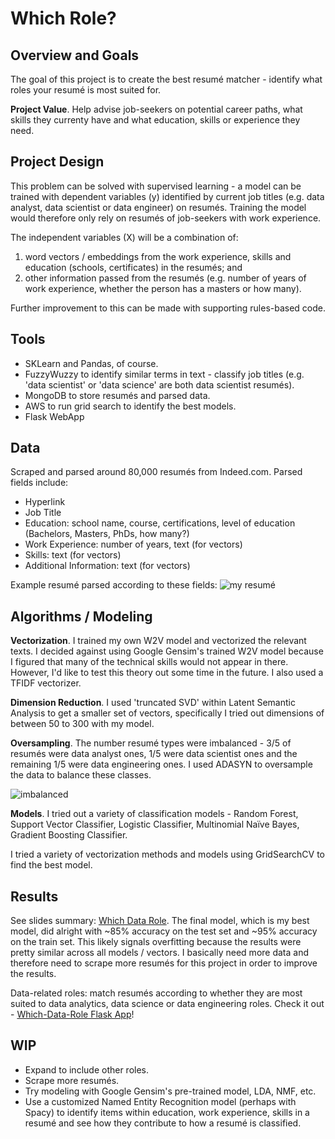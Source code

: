 # Which Role?

## Overview and Goals
The goal of this project is to create the best resumé matcher - identify what roles your resumé is most suited for.

**Project Value**. Help advise job-seekers on potential career paths, what skills they currenty have and what education, skills or experience they need.

## Project Design
This problem can be solved with supervised learning - a model can be trained with dependent variables (y) identified by current job titles (e.g. data analyst, data scientist or data engineer) on resumés. Training the model would therefore only rely on resumés of job-seekers with work experience. 

The independent variables (X) will be a combination of:
1. word vectors / embeddings from the work experience, skills and education (schools, certificates) in the resumés; and
2. other information passed from the resumés (e.g. number of years of work experience, whether the person has a masters or how many).

Further improvement to this can be made with supporting rules-based code.

## Tools
+ SKLearn and Pandas, of course.
+ FuzzyWuzzy to identify similar terms in text - classify job titles (e.g. 'data scientist' or 'data science' are both data scientist resumés).
+ MongoDB to store resumés and parsed data.
+ AWS to run grid search to identify the best models.
+ Flask WebApp

## Data
Scraped and parsed around 80,000 resumés from Indeed.com.
Parsed fields include: 
+ Hyperlink
+ Job Title
+ Education: school name, course, certifications, level of education (Bachelors, Masters, PhDs, how many?)
+ Work Experience: number of years, text (for vectors)
+ Skills: text (for vectors)
+ Additional Information: text (for vectors)

Example resumé parsed according to these fields:
![my resumé](https://github.com/Karawkz/which_role/blob/master/Kara_Bethany_Liu_resum%C3%A9.png "my resumé")

## Algorithms / Modeling
**Vectorization**. I trained my own W2V model and vectorized the relevant texts. I decided against using Google Gensim's trained W2V model because I figured that many of the technical skills would not appear in there. However, I'd like to test this theory out some time in the future. I also used a TFIDF vectorizer.

**Dimension Reduction**. I used 'truncated SVD' within Latent Semantic Analysis to get a smaller set of vectors, specifically I tried out dimensions of between 50 to 300 with my model.

**Oversampling**. The number resumé types were imbalanced - 3/5 of resumés were data analyst ones, 1/5 were data scientist ones and the remaining 1/5 were data engineering ones. I used ADASYN to oversample the data to balance these classes.

![imbalanced](https://github.com/Karawkz/which_role/blob/master/imbalance.png "too many analysts")

**Models**. I tried out a variety of classification models - Random Forest, Support Vector Classifier, Logistic Classifier, Multinomial Naïve Bayes, Gradient Boosting Classifier.

I tried a variety of vectorization methods and models using GridSearchCV to find the best model.

## Results
See slides summary: [Which Data Role](https://github.com/Karawkz/which_role/blob/master/which%20data%20role.pdf). The final model, which is my best model, did alright with ~85% accuracy on the test set and ~95% accuracy on the train set. This likely signals overfitting because the results were pretty similar across all models / vectors. I basically need more data and therefore need to scrape more resumés for this project in order to improve the results.

Data-related roles: match resumés according to whether they are most suited to data analytics, data science or data engineering roles.
Check it out - [Which-Data-Role Flask App](https://whichdatarole.herokuapp.com/)!

## WIP
+ Expand to include other roles.
+ Scrape more resumés.
+ Try modeling with Google Gensim's pre-trained model, LDA, NMF, etc.
+ Use a customized Named Entity Recognition model (perhaps with Spacy) to identify items within education, work experience, skills in a resumé and see how they contribute to how a resumé is classified.
